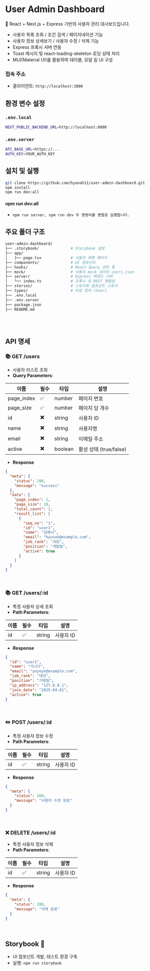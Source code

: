# User Admin Dashboard

🚀 React + Next.js + Express 기반의 사용자 관리 대시보드입니다.
- 사용자 목록 조회 / 조건 검색 / 페이지네이션 기능
- 사용자 정보 상세보기 / 사용자 수정 / 삭제 기능
- Express 프록시 서버 연동
- Toast 메시지 및 react-loading-skeleton 로딩 상태 처리
- MUI(Material UI)를 활용하여 테이블, 모달 등 UI 구성

### 접속 주소

- 클라이언트: `http://localhost:3000`


## 환경 변수 설정

### `.env.local`
```bash
NEXT_PUBLIC_BACKEND_URL=http://localhost:8000
```

### `.env.server`
```bash
API_BASE_URL=https://...
AUTH_KEY=YOUR_AUTH_KEY
```

## 설치 및 실행

```bash
git clone https://github.com/hyunah11/user-admin-dashboard.git
npm install
npm run dev:all
```
#### npm run dev:all
- `npm run server, npm run dev 두 명령어를 병렬로 실행합니다.`   

## 주요 폴더 구조

```bash
user-admin-dashboard/
├── .storybook/              # Storybook 설정
├── app/
│   ├── page.tsx             # 사용자 목록 페이지
├── components/              # UI 컴포넌트
├── hooks/                   # React Query 관련 훅
├── mock/                    # 사용자 mock 데이터 users.json
├── server/                  # Express 백엔드 서버
│   └── index.ts             # 프록시 및 REST 핸들링
├── stories/                 # 스토리북 컴포넌트 스토리
├── types/                   # 타입 정의 (User)
├── .env.local
├── .env.server
├── package.json
├── README.md
```

<br> 
<br> 

## API 명세
### 📚 GET /users
- 사용자 리스트 조회
- **Query Parameters**:

| 이름         | 필수 | 타입     | 설명           |
|--------------|------|----------|----------------|
| page_index   | ✅   | number   | 페이지 번호     |
| page_size    | ✅   | number   | 페이지 당 개수  |
| id           | ✖️   | string   | 사용자 ID       |
| name         | ✖️   | string   | 사용자명        |
| email        | ✖️   | string   | 이메일 주소     |
| active       | ✖️   | boolean  | 활성 상태 (true/false) |

- **Response**

```json
{
  "meta": {
    "status": 200,
    "message": "success"
  },
  "data": {
    "page_index": 1,
    "page_size": 10,
    "total_count": 3,
    "result_list": [
      {
        "seq_no": "1",
        "id": "user1",
        "name": "김예시",
        "email": "hyunah@example.com",
        "job_rank": "과장",
        "position": "개발팀",
        "active": true
      }
    ]
  }
}
```

<br> 

### 📚 GET /users/:id
- 특정 사용자 상세 조회
- **Path Parameters**:

| 이름 | 필수 | 타입   | 설명        |
|------|------|--------|-------------|
| id   | ✅   | string | 사용자 ID   |

- **Response**
```json
{
  "id": "user1",
  "name": "가나다",
  "email": "yeyeye@example.com",
  "job_rank": "대리",
  "position": "기획팀",
  "ip_address": "127.0.0.1",
  "join_date": "2025-04-01",
  "active": true
}
```

<br> 

### ✏️ POST /users/:id
- 특정 사용자 정보 수정
- **Path Parameters**:

| 이름 | 필수 | 타입   | 설명      |
|------|------|--------|-----------|
| id   | ✅   | string | 사용자 ID |

- **Response**
```json
{
  "meta": {
    "status": 200,
    "message": "사용자 수정 완료"
  }
}
```

<br> 

### ❌ DELETE /users/:id
- 특정 사용자 정보 삭제
- **Path Parameters**:

| 이름 | 필수 | 타입   | 설명      |
|------|------|--------|-----------|
| id   | ✅   | string | 사용자 ID |

- **Response**
```json
{
  "meta": {
    "status": 200,
    "message": "삭제 완료"
  }
}
```

<br> 

## Storybook 📘
- UI 컴포넌트 개발, 테스트 환경 구축
- 실행: `npm run storybook`

<br>
